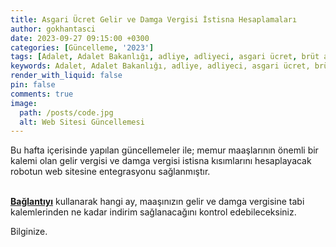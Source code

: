 ```yaml
---
title: Asgari Ücret Gelir ve Damga Vergisi İstisna Hesaplamaları
author: gokhantasci
date: 2023-09-27 09:15:00 +0300
categories: [Güncelleme, '2023']
tags: [Adalet, Adalet Bakanlığı, adliye, adliyeci, asgari ücret, brüt asgari ücret, net asgari ücret, gelir vergisi istisna, damga vergisi istisna]
keywords: Adalet, Adalet Bakanlığı, adliye, adliyeci, asgari ücret, brüt asgari ücret, net asgari ücret, gelir vergisi istisna, damga vergisi istisna
render_with_liquid: false
pin: false
comments: true
image:
  path: /posts/code.jpg
  alt: Web Sitesi Güncellemesi
---
```


Bu hafta içerisinde yapılan güncellemeler ile; memur maaşlarının önemli bir kalemi olan gelir vergisi ve damga vergisi istisna kısımlarını hesaplayacak robotun web sitesine entegrasyonu sağlanmıştır.

<br>[**Bağlantıyı**](https://adliyeci.com.tr/asgariucret/) kullanarak hangi ay, maaşınızın gelir ve damga vergisine tabi kalemlerinden ne kadar indirim sağlanacağını kontrol edebileceksiniz.

Bilginize.